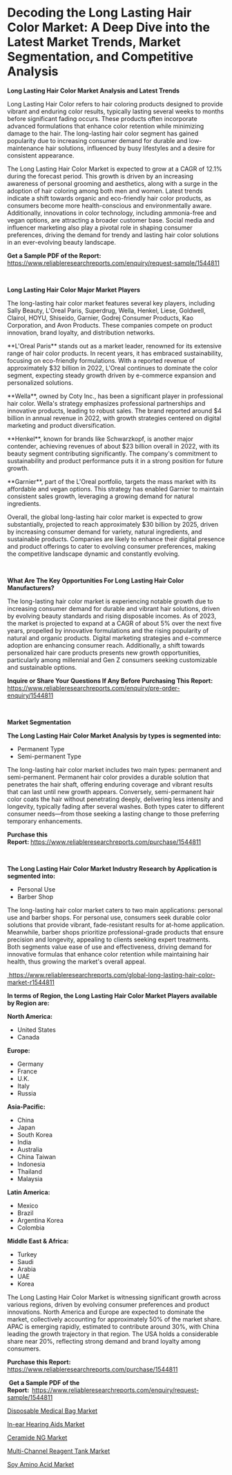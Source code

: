 <p><h1>Decoding the Long Lasting Hair Color Market: A Deep Dive into the Latest Market Trends, Market Segmentation, and Competitive Analysis</h1></p><p><strong>Long Lasting Hair Color Market Analysis and Latest Trends</strong></p>
<p><p>Long Lasting Hair Color refers to hair coloring products designed to provide vibrant and enduring color results, typically lasting several weeks to months before significant fading occurs. These products often incorporate advanced formulations that enhance color retention while minimizing damage to the hair. The long-lasting hair color segment has gained popularity due to increasing consumer demand for durable and low-maintenance hair solutions, influenced by busy lifestyles and a desire for consistent appearance.</p><p>The Long Lasting Hair Color Market is expected to grow at a CAGR of 12.1% during the forecast period. This growth is driven by an increasing awareness of personal grooming and aesthetics, along with a surge in the adoption of hair coloring among both men and women. Latest trends indicate a shift towards organic and eco-friendly hair color products, as consumers become more health-conscious and environmentally aware. Additionally, innovations in color technology, including ammonia-free and vegan options, are attracting a broader customer base. Social media and influencer marketing also play a pivotal role in shaping consumer preferences, driving the demand for trendy and lasting hair color solutions in an ever-evolving beauty landscape.</p></p>
<p><strong>Get a Sample PDF of the Report:&nbsp;</strong> <a href="https://www.reliableresearchreports.com/enquiry/request-sample/1544811?utm_campaign=34&utm_medium=2&utm_source=Github&utm_content=ia&utm_term=08112024&utm_id=long-lasting-hair-color">https://www.reliableresearchreports.com/enquiry/request-sample/1544811</a></p>
<p>&nbsp;</p>
<p><strong>Long Lasting Hair Color Major Market Players</strong></p>
<p><p>The long-lasting hair color market features several key players, including Sally Beauty, L'Oreal Paris, Superdrug, Wella, Henkel, Liese, Goldwell, Clairol, HOYU, Shiseido, Garnier, Godrej Consumer Products, Kao Corporation, and Avon Products. These companies compete on product innovation, brand loyalty, and distribution networks.</p><p>**L'Oreal Paris** stands out as a market leader, renowned for its extensive range of hair color products. In recent years, it has embraced sustainability, focusing on eco-friendly formulations. With a reported revenue of approximately $32 billion in 2022, L'Oreal continues to dominate the color segment, expecting steady growth driven by e-commerce expansion and personalized solutions.</p><p>**Wella**, owned by Coty Inc., has been a significant player in professional hair color. Wella's strategy emphasizes professional partnerships and innovative products, leading to robust sales. The brand reported around $4 billion in annual revenue in 2022, with growth strategies centered on digital marketing and product diversification.</p><p>**Henkel**, known for brands like Schwarzkopf, is another major contender, achieving revenues of about $23 billion overall in 2022, with its beauty segment contributing significantly. The company's commitment to sustainability and product performance puts it in a strong position for future growth.</p><p>**Garnier**, part of the L'Oreal portfolio, targets the mass market with its affordable and vegan options. This strategy has enabled Garnier to maintain consistent sales growth, leveraging a growing demand for natural ingredients.</p><p>Overall, the global long-lasting hair color market is expected to grow substantially, projected to reach approximately $30 billion by 2025, driven by increasing consumer demand for variety, natural ingredients, and sustainable products. Companies are likely to enhance their digital presence and product offerings to cater to evolving consumer preferences, making the competitive landscape dynamic and constantly evolving.</p></p>
<p>&nbsp;</p>
<p><strong>What Are The Key Opportunities For Long Lasting Hair Color Manufacturers?</strong></p>
<p><p>The long-lasting hair color market is experiencing notable growth due to increasing consumer demand for durable and vibrant hair solutions, driven by evolving beauty standards and rising disposable incomes. As of 2023, the market is projected to expand at a CAGR of about 5% over the next five years, propelled by innovative formulations and the rising popularity of natural and organic products. Digital marketing strategies and e-commerce adoption are enhancing consumer reach. Additionally, a shift towards personalized hair care products presents new growth opportunities, particularly among millennial and Gen Z consumers seeking customizable and sustainable options.</p></p>
<p><strong>Inquire or Share Your Questions If Any Before Purchasing This Report:</strong> <a href="https://www.reliableresearchreports.com/enquiry/pre-order-enquiry/1544811?utm_campaign=34&utm_medium=2&utm_source=Github&utm_content=ia&utm_term=08112024&utm_id=long-lasting-hair-color">https://www.reliableresearchreports.com/enquiry/pre-order-enquiry/1544811</a></p>
<p>&nbsp;</p>
<p><strong>Market Segmentation</strong></p>
<p><strong>The Long Lasting Hair Color Market Analysis by types is segmented into:</strong></p>
<p><ul><li>Permanent Type</li><li>Semi-permanent Type</li></ul></p>
<p><p>The long-lasting hair color market includes two main types: permanent and semi-permanent. Permanent hair color provides a durable solution that penetrates the hair shaft, offering enduring coverage and vibrant results that can last until new growth appears. Conversely, semi-permanent hair color coats the hair without penetrating deeply, delivering less intensity and longevity, typically fading after several washes. Both types cater to different consumer needs—from those seeking a lasting change to those preferring temporary enhancements.</p></p>
<p><strong>Purchase this Report:&nbsp;</strong><a href="https://www.reliableresearchreports.com/purchase/1544811?utm_campaign=34&utm_medium=2&utm_source=Github&utm_content=ia&utm_term=08112024&utm_id=long-lasting-hair-color">https://www.reliableresearchreports.com/purchase/1544811</a></p>
<p>&nbsp;</p>
<p><strong>The Long Lasting Hair Color Market Industry Research by Application is segmented into:</strong></p>
<p><ul><li>Personal Use</li><li>Barber Shop</li></ul></p>
<p><p>The long-lasting hair color market caters to two main applications: personal use and barber shops. For personal use, consumers seek durable color solutions that provide vibrant, fade-resistant results for at-home application. Meanwhile, barber shops prioritize professional-grade products that ensure precision and longevity, appealing to clients seeking expert treatments. Both segments value ease of use and effectiveness, driving demand for innovative formulas that enhance color retention while maintaining hair health, thus growing the market's overall appeal.</p></p>
<p><a href="https://www.reliableresearchreports.com/global-long-lasting-hair-color-market-r1544811?utm_campaign=34&utm_medium=2&utm_source=Github&utm_content=ia&utm_term=08112024&utm_id=long-lasting-hair-color">&nbsp;https://www.reliableresearchreports.com/global-long-lasting-hair-color-market-r1544811</a></p>
<p><strong>In terms of Region, the Long Lasting Hair Color Market Players available by Region are:</strong></p>
<p>
    <p> <strong> North America: </strong>
        <ul>
            <li>United States</li>
            <li>Canada</li>
        </ul>
        </p> 
    <p> <strong> Europe: </strong>
        <ul>
            <li>Germany</li>
            <li>France</li>
            <li>U.K.</li>
            <li>Italy</li>
            <li>Russia</li>
        </ul>
        </p> 
    <p> <strong> Asia-Pacific: </strong>
        <ul>
            <li>China</li>
            <li>Japan</li>
            <li>South Korea</li>
            <li>India</li>
            <li>Australia</li>
            <li>China Taiwan</li>
            <li>Indonesia</li>
            <li>Thailand</li>
            <li>Malaysia</li>
        </ul>
        </p> 
    <p> <strong> Latin America: </strong>
        <ul>
            <li>Mexico</li>
            <li>Brazil</li>
            <li>Argentina Korea</li>
            <li>Colombia</li>
        </ul>
        </p> 
    <p> <strong> Middle East & Africa: </strong>
        <ul>
            <li>Turkey</li>
            <li>Saudi</li>
            <li>Arabia</li>
            <li>UAE</li>
            <li>Korea</li>
        </ul>
    </p>
    </p>
<p><p>The Long Lasting Hair Color Market is witnessing significant growth across various regions, driven by evolving consumer preferences and product innovations. North America and Europe are expected to dominate the market, collectively accounting for approximately 50% of the market share. APAC is emerging rapidly, estimated to contribute around 30%, with China leading the growth trajectory in that region. The USA holds a considerable share near 20%, reflecting strong demand and brand loyalty among consumers.</p></p>
<p><strong>Purchase this Report: </strong><a href="https://www.reliableresearchreports.com/purchase/1544811?utm_campaign=34&utm_medium=2&utm_source=Github&utm_content=ia&utm_term=08112024&utm_id=long-lasting-hair-color">https://www.reliableresearchreports.com/purchase/1544811</a></p>
<p>&nbsp;<strong>Get a Sample PDF of the Report:&nbsp;&nbsp;</strong><a href="https://www.reliableresearchreports.com/enquiry/request-sample/1544811?utm_campaign=34&utm_medium=2&utm_source=Github&utm_content=ia&utm_term=08112024&utm_id=long-lasting-hair-color">https://www.reliableresearchreports.com/enquiry/request-sample/1544811</a></p>
<p><strong></strong></p>
<p><p><a href="https://issuu.com/reportprime-2/docs/disposable-medical-bag-market-size-_c17e1909c3794a?utm_campaign=34&utm_medium=2&utm_source=Github&utm_content=ia&utm_term=08112024&utm_id=long-lasting-hair-color">Disposable Medical Bag Market</a></p><p><a href="https://issuu.com/reportprime-2/docs/in-ear-hearing-aids-market-size-203_434a5c56d10de9?utm_campaign=34&utm_medium=2&utm_source=Github&utm_content=ia&utm_term=08112024&utm_id=long-lasting-hair-color">In-ear Hearing Aids Market</a></p><p><a href="https://github.com/fadrijbtavist/Market-Research-Report-List-1/blob/main/ceramide-ng-market.md?utm_campaign=34&utm_medium=2&utm_source=Github&utm_content=ia&utm_term=08112024&utm_id=long-lasting-hair-color">Ceramide NG Market</a></p><p><a href="https://issuu.com/reportprime-2/docs/multi-channel-reagent-tank-market-s_9093f4a145ad76?utm_campaign=34&utm_medium=2&utm_source=Github&utm_content=ia&utm_term=08112024&utm_id=long-lasting-hair-color">Multi-Channel Reagent Tank Market</a></p><p><a href="https://github.com/avilarotedlowkog/Market-Research-Report-List-1/blob/main/soy-amino-acid-market.md?utm_campaign=34&utm_medium=2&utm_source=Github&utm_content=ia&utm_term=08112024&utm_id=long-lasting-hair-color">Soy Amino Acid Market</a></p></p>